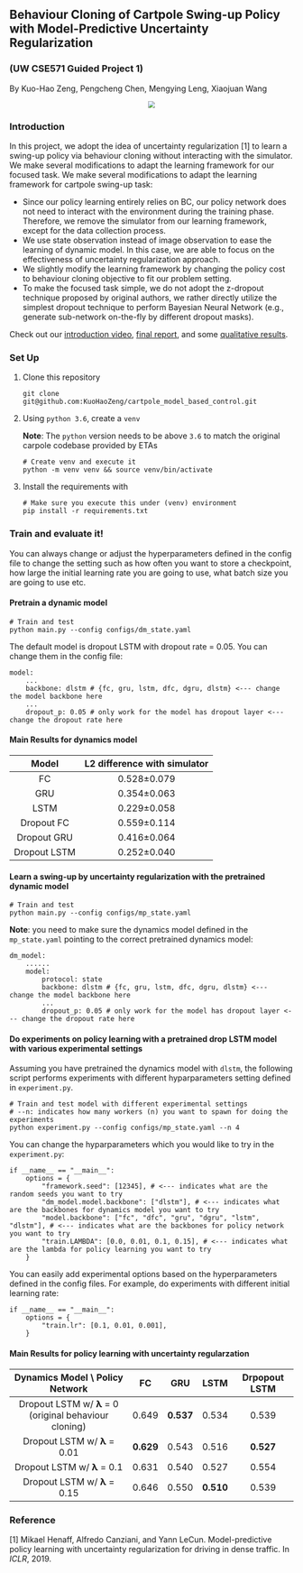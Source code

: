 ## Behaviour Cloning of Cartpole Swing-up Policy with Model-Predictive Uncertainty Regularization

### (UW CSE571 Guided Project 1)

By Kuo-Hao Zeng, Pengcheng Chen, Mengying Leng, Xiaojuan Wang

<p align="center"><img src="fig/cartpole_BC.gif" style="zoom:75%;" /></p>

### **Introduction**

In this project, we adopt the idea of uncertainty regularization [1] to learn a swing-up policy via behaviour cloning without interacting with the simulator. We make several modifications to adapt the learning framework for our focused task. We make several modifications to adapt the learning framework for cartpole swing-up task:

- Since our policy learning entirely relies on BC, our policy network does not need to interact with the environment during the training phase. Therefore, we remove the simulator from our learning framework, except for the data collection process.
- We use state observation instead of image observation to ease the learning of dynamic model. In this case, we are able to focus on the effectiveness of uncertainty regularization approach.
- We slightly modify the learning framework by changing the policy cost to behaviour cloning objective to fit our problem setting.
- To make the focused task simple, we do not adopt the z-dropout technique proposed by original authors, we rather directly utilize the simplest dropout technique to perform Bayesian Neural Network (e.g., generate sub-network on-the-fly by different dropout masks).

Check out our [introduction video](https://drive.google.com/file/d/1WZJ4ulTXD3X9bEGl0UXfBG9y3CgtK0Ts/view), [final report](pdf/final_report.pdf), and some [qualitative results](https://drive.google.com/open?id=1vRpvi3G-4KpnD6k95rBvm104NjcYg501).

### Set Up

1. Clone this repository

   ```
   git clone git@github.com:KuoHaoZeng/cartpole_model_based_control.git
   ```
   
4. Using `python 3.6`, create a `venv`

   **Note**: The `python` version needs to be above `3.6` to match the original carpole codebase provided by ETAs
   
   ```
   # Create venv and execute it
   python -m venv venv && source venv/bin/activate
   ```
   
4. Install the requirements with

   ```
   # Make sure you execute this under (venv) environment
   pip install -r requirements.txt
   ```

### Train and evaluate it!

You can always change or adjust the hyperparameters defined in the config file to change the setting such as how often you want to store a checkpoint, how large the initial learning rate you are going to use, what batch size you are going to use etc.

#### Pretrain a dynamic model

```
# Train and test
python main.py --config configs/dm_state.yaml
```

The default model is dropout LSTM with dropout rate = 0.05. You can change them in the config file:

```
model:
    ...
    backbone: dlstm # {fc, gru, lstm, dfc, dgru, dlstm} <--- change the model backbone here
    ...
    dropout_p: 0.05 # only work for the model has dropout layer <--- change the dropout rate here
```

#### Main Results for dynamics model

|    Model     | L2 difference with simulator |
| :----------: | :--------------------------: |
|      FC      |         0.528±0.079          |
|     GRU      |         0.354±0.063          |
|     LSTM     |         0.229±0.058          |
|  Dropout FC  |         0.559±0.114          |
| Dropout GRU  |         0.416±0.064          |
| Dropout LSTM |         0.252±0.040          |

#### Learn a swing-up by uncertainty regularization with the pretrained dynamic model

```
# Train and test
python main.py --config configs/mp_state.yaml
```

**Note**: you need to make sure the dynamics model defined in the `mp_state.yaml` pointing to the correct pretrained dynamics model:

```
dm_model:
    ......
    model:
        protocol: state
        backbone: dlstm # {fc, gru, lstm, dfc, dgru, dlstm} <--- change the model backbone here
        ...
        dropout_p: 0.05 # only work for the model has dropout layer <--- change the dropout rate here
```

#### Do experiments on policy learning with a pretrained drop LSTM model with various experimental settings

Assuming you have pretrained the dynamics model with `dlstm`, the following script performs experiments with different hyparparameters setting defined in `experiment.py`.

```
# Train and test model with different experimental settings
# --n: indicates how many workers (n) you want to spawn for doing the experiments
python experiment.py --config configs/mp_state.yaml --n 4
```

You can change the hyparparameters which you would like to try in the `experiment.py`:

```
if __name__ == "__main__":
    options = {
        "framework.seed": [12345], # <--- indicates what are the random seeds you want to try
        "dm_model.model.backbone": ["dlstm"], # <--- indicates what are the backbones for dynamics model you want to try
        "model.backbone": ["fc", "dfc", "gru", "dgru", "lstm", "dlstm"], # <--- indicates what are the backbones for policy network you want to try
        "train.LAMBDA": [0.0, 0.01, 0.1, 0.15], # <--- indicates what are the lambda for policy learning you want to try
    }
```

You can easily add experimental options based on the hyperparameters defined in the config files. For example, do experiments with different initial learning rate:

```
if __name__ == "__main__":
    options = {
        "train.lr": [0.1, 0.01, 0.001],
    }
```

#### Main Results for policy learning with uncertainty regularzation

|            Dynamics Model \ Policy Network             |    FC     |    GRU    |   LSTM    | Drpopout LSTM |
| :----------------------------------------------------: | :-------: | :-------: | :-------: | :-----------: |
| Dropout LSTM w/ **λ** = 0 (original behaviour cloning) |   0.649   | **0.537** |   0.534   |     0.539     |
|              Dropout LSTM w/ **λ** = 0.01              | **0.629** |   0.543   |   0.516   |   **0.527**   |
|              Dropout LSTM w/ **λ** = 0.1               |   0.631   |   0.540   |   0.527   |     0.554     |
|              Dropout LSTM w/ **λ** = 0.15              |   0.646   |   0.550   | **0.510** |     0.539     |

### Reference

[1] Mikael Henaff, Alfredo Canziani, and Yann LeCun. Model-predictive policy learning with uncertainty regularization for driving in dense traffic. In *ICLR*, 2019.

